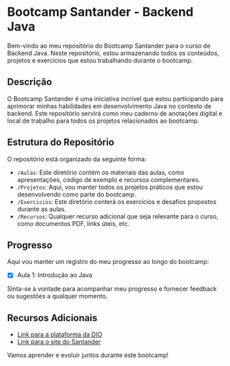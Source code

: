 # Bootcamp Santander - Backend Java

Bem-vindo ao meu repositório do Bootcamp Santander para o curso de Backend Java. Neste repositório, estou armazenando todos os conteúdos, projetos e exercícios que estou trabalhando durante o bootcamp. 

## Descrição

O Bootcamp Santander é uma iniciativa incrível que estou participando para aprimorar minhas habilidades em desenvolvimento Java no contexto de backend. Este repositório servirá como meu caderno de anotações digital e local de trabalho para todos os projetos relacionados ao bootcamp.

## Estrutura do Repositório

O repositório está organizado da seguinte forma:

- `/Aulas`: Este diretório contém os materiais das aulas, como apresentações, código de exemplo e recursos complementares.
- `/Projetos`: Aqui, vou manter todos os projetos práticos que estou desenvolvendo como parte do bootcamp.
- `/Exercicios`: Este diretório conterá os exercícios e desafios propostos durante as aulas.
- `/Recursos`: Qualquer recurso adicional que seja relevante para o curso, como documentos PDF, links úteis, etc.

## Progresso

Aqui vou manter um registro do meu progresso ao longo do bootcamp:

- [x] Aula 1: Introdução ao Java

Sinta-se à vontade para acompanhar meu progresso e fornecer feedback ou sugestões a qualquer momento.

## Recursos Adicionais

- [Link para a plataforma da DIO](https://www.digitalinnovation.one/)
- [Link para o site do Santander](https://www.santander.com.br/)

Vamos aprender e evoluir juntos durante este bootcamp!
